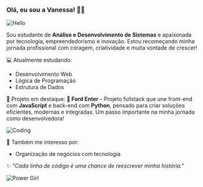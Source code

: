 ### Olá, eu sou a Vanessa! 👋✨

![Hello](https://media.giphy.com/media/hvRJCLFzcasrR4ia7z/giphy.gif)

Sou estudante de **Análise e Desenvolvimento de Sistemas** e apaixonada por tecnologia, empreendedorismo e inovação. Estou recomeçando minha jornada profissional com coragem, criatividade e muita vontade de crescer!

💻 Atualmente estudando:
- Desenvolvimento Web
- Lógica de Programação
- Estrutura de Dados

🚀 Projeto em destaque:
**🔧 Ford Enter** – Projeto fullstack que une front-end com **JavaScript** e back-end com **Python**, pensado para criar soluções eficientes, modernas e integradas. Um passo importante na minha jornada como desenvolvedora!

![Coding](https://media.giphy.com/media/LmNwrBhejkK9EFP504/giphy.gif)

🌱 Também me interesso por:
- Organização de negócios com tecnologia

✨ *"Cada linha de código é uma chance de reescrever minha história."*

![Power Girl](https://media.giphy.com/media/3o7TKtnuHOHHUjR38Y/giphy.gif)


                                                          

